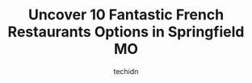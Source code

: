 ---
layout: ampstory
image: https://i0.wp.com/www.depkes.org/wp-content/uploads/2023/06/french-restaurants-0-in-springfield-mo-1685848759.jpeg?resize=640,853
author: techidn
featured: false
description: Discover the impressive array of French Restaurants options in Springfield MO, where you can find 10 of the largest French Restaurants establishments in the area. From renowned classics to h
title: Uncover 10 Fantastic French Restaurants Options in Springfield MO
cover:
   title: Uncover 10 Fantastic French Restaurants Options in Springfield MO
   subtitle: Rickpate
   background: https://www.depkes.org/wp-content/uploads/2023/06/french-restaurants-0-in-springfield-mo-1685848759.jpeg

pages: 
 - layout: thirds
   top: <h1>#1 Café Cusco</h1>
   bottom: "<p>Cool location in the revitalized downtown. Great vibe and nice booths inside.  Lots of  Awesome gluten free options!!!   Both my wife and my meals were bursting with flav</p>"
   background: https://www.depkes.org/wp-content/uploads/2023/06/french-restaurants-1-in-springfield-mo-1685848759.jpeg
   backgroundblur: true
 - layout: thirds
   top: <h1>#2 Lorenas cafe</h1>
   bottom: "<p>This is maybe the best breakfast weve had in Springfield and the service was great.  Will definitely be back!</p>"
   background: https://www.depkes.org/wp-content/uploads/2023/06/french-restaurants-2-in-springfield-mo-1685848760.jpeg
   cta:
      link: https://www.depkes.org/blog/uncover-10-fantastic-french-restaurants-options-in-springfield-mo/
      text: Uncover 10 Fantastic French Restaurants Options in Springfield MO
 - layout: thirds
   top: <h1>#3 Gaileys Breakfast Cafe</h1>
   bottom: "<p>220 E Walnut St, Springfield, MO 65806, United States</p>"
   background: https://www.depkes.org/wp-content/uploads/2023/06/french-restaurants-3-in-springfield-mo-1685848761.jpeg
   cta:
      link: https://www.depkes.org/blog/uncover-10-fantastic-french-restaurants-options-in-springfield-mo/
      text: Uncover 10 Fantastic French Restaurants Options in Springfield MO
 - layout: thirds
   top: <h1>#4 Aviary by Lavender Falls Cafe</h1>
   bottom: "<p>2144 E Republic Rd, Springfield, MO 65807, United States</p>"
   background: https://images.unsplash.com/photo-1488554378835-f7acf46e6c98?ixlib=rb-4.0.3&ixid=MnwxMjA3fDB8MHxwaG90by1wYWdlfHx8fGVufDB8fHx8&auto=format&fit=crop&w=640&h=853&q=80
   cta:
      link: https://www.depkes.org/blog/uncover-10-fantastic-french-restaurants-options-in-springfield-mo/
      text: Uncover 10 Fantastic French Restaurants Options in Springfield MO
 - layout: thirds
   top: <h1>#5 Flame Steakhouse & Wine Bar</h1>
   bottom: "<p>314 W Walnut St, Springfield, MO 65806, United States</p>"
   background: https://images.unsplash.com/photo-1489694553447-4c9339da310d?ixlib=rb-4.0.3&ixid=MnwxMjA3fDB8MHxwaG90by1wYWdlfHx8fGVufDB8fHx8&auto=format&fit=crop&w=640&h=853&q=80
   cta:
      link: https://www.depkes.org/blog/uncover-10-fantastic-french-restaurants-options-in-springfield-mo/
      text: Uncover 10 Fantastic French Restaurants Options in Springfield MO
 - layout: thirds
   top: <h1>#6 Van Goghs Eeterie</h1>
   bottom: "<p>334 E Commercial St, Springfield, MO 65803, United States</p>"
   background: https://images.unsplash.com/photo-1522441815192-d9f04eb0615c?ixlib=rb-4.0.3&ixid=MnwxMjA3fDB8MHxwaG90by1wYWdlfHx8fGVufDB8fHx8&auto=format&fit=crop&w=640&h=853&q=80
   cta:
      link: https://www.depkes.org/blog/uncover-10-fantastic-french-restaurants-options-in-springfield-mo/
      text: Uncover 10 Fantastic French Restaurants Options in Springfield MO
 - layout: thirds
   top: <h1>#7 Greek Belly</h1>
   bottom: "<p>320 E Walnut St, Springfield, MO 65806, United States</p>"
   background: https://images.unsplash.com/photo-1580610447943-1bfbef5efe07?ixlib=rb-4.0.3&ixid=MnwxMjA3fDB8MHxwaG90by1wYWdlfHx8fGVufDB8fHx8&auto=format&fit=crop&w=640&h=853&q=80
   cta:
      link: https://www.depkes.org/blog/uncover-10-fantastic-french-restaurants-options-in-springfield-mo/
      text: Uncover 10 Fantastic French Restaurants Options in Springfield MO
 - layout: thirds
   middle: Continue reading...
   background: https://images.unsplash.com/photo-1524169358666-79f22534bc6e?ixlib=rb-4.0.3&ixid=MnwxMjA3fDB8MHxwaG90by1wYWdlfHx8fGVufDB8fHx8&auto=format&fit=crop&w=640&h=853&q=80
   cta:
      link: https://www.depkes.org/blog/uncover-10-fantastic-french-restaurants-options-in-springfield-mo/
      text: Uncover 10 Fantastic French Restaurants Options in Springfield MO
      
---